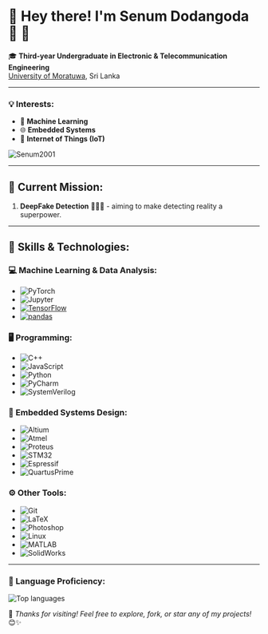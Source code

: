 # 🌟 Hey there! I'm **Senum Dodangoda** 👋 🌟

🎓 **Third-year Undergraduate in Electronic & Telecommunication Engineering**  
[University of Moratuwa](https://www.mrt.ac.lk/), Sri Lanka  

---

### 💡 Interests:
- 🤖 **Machine Learning**
- 🌐 **Embedded Systems**
- 📶 **Internet of Things (IoT)**

<p align="left"> 
  <img src="https://komarev.com/ghpvc/?username=Senum2001&label=Profile%20views&color=0e75b6&style=flat" alt="Senum2001" /> 
</p>

---

## 🚧 Current Mission:
1. **DeepFake Detection** 🕵️‍♂️✨ - aiming to make detecting reality a superpower.

---

## 💪 Skills & Technologies:

### 💻 Machine Learning & Data Analysis:
- ![PyTorch](https://img.shields.io/badge/PyTorch-EE4C2C?style=flat&logo=PyTorch&logoColor=white)
- ![Jupyter](https://img.shields.io/badge/Jupyter-F37626?style=flat&logo=Jupyter&logoColor=white)
- [![TensorFlow](https://img.shields.io/badge/TensorFlow-v2.5.0-blue.svg)](https://www.tensorflow.org/)
- [![pandas](https://img.shields.io/badge/pandas-v1.3.0-blue.svg)](https://pandas.pydata.org/)

### 🖥️ Programming:
- ![C++](https://img.shields.io/badge/C%2B%2B-00599C?style=flat&logo=c%2B%2B&logoColor=white)
- ![JavaScript](https://img.shields.io/badge/JavaScript-F7DF1E?logo=JavaScript&logoColor=000&style=flat-square)
- ![Python](https://img.shields.io/badge/Python-3776AB?style=flat&logo=python&logoColor=white)
- ![PyCharm](https://img.shields.io/badge/PyCharm-000000?style=flat&logo=PyCharm&logoColor=white)
- ![SystemVerilog](https://img.shields.io/badge/SystemVerilog-7952B3?style=flat&logo=Verilog&logoColor=white)

### 🔧 Embedded Systems Design:
- ![Altium](https://img.shields.io/badge/Altium-0C7C59?style=flat&logo=Altium%20Designer&logoColor=white)
- ![Atmel](https://img.shields.io/badge/Atmel-0074B5?style=flat&logo=Atmel&logoColor=white)
- ![Proteus](https://img.shields.io/badge/Proteus-007ACC?style=flat&logo=Proteus&logoColor=white)
- ![STM32](https://img.shields.io/badge/STM32-03234B?style=flat&logo=STMicroelectronics&logoColor=white)
- ![Espressif](https://img.shields.io/badge/Espressif-FF0000?style=flat&logo=Espressif&logoColor=white)
- ![QuartusPrime](https://img.shields.io/badge/Quartus%20Prime-007ACC?style=flat&logo=Altera&logoColor=white)

### ⚙️ Other Tools:
- ![Git](https://img.shields.io/badge/Git-F05032?style=flat&logo=git&logoColor=white)
- ![LaTeX](https://img.shields.io/badge/LaTeX-008080?style=flat&logo=LaTeX&logoColor=white)
- ![Photoshop](https://img.shields.io/badge/Photoshop-31A8FF?style=flat&logo=adobe%20photoshop&logoColor=white)
- ![Linux](https://img.shields.io/badge/Linux-FCC624?style=flat&logo=linux&logoColor=white)
- ![MATLAB](https://img.shields.io/badge/MATLAB-0076A8?style=flat&logo=MathWorks&logoColor=white)
- ![SolidWorks](https://img.shields.io/badge/SolidWorks-FF0000?style=flat&logo=SolidWorks&logoColor=white)

---

### 🎨 Language Proficiency:
![Top languages](https://github-readme-stats.vercel.app/api/top-langs/?username=Senum2001)

🌟 *Thanks for visiting! Feel free to explore, fork, or star any of my projects!* 😊✨
